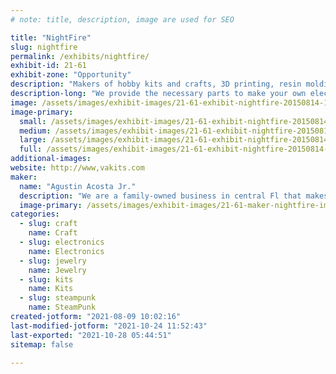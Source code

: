 ```yaml
---
# note: title, description, image are used for SEO

title: "NightFire"
slug: nightfire
permalink: /exhibits/nightfire/
exhibit-id: 21-61
exhibit-zone: "Opportunity"
description: "Makers of hobby kits and crafts, 3D printing, resin molding."
description-long: "We provide the necessary parts to make your own electronic hobby kits. We also provide 3D printing supplies and resin jewelry parts."
image: /assets/images/exhibit-images/21-61-exhibit-nightfire-20150814-175332-large.jpg
image-primary: 
  small: /assets/images/exhibit-images/21-61-exhibit-nightfire-20150814-175332-small.jpg
  medium: /assets/images/exhibit-images/21-61-exhibit-nightfire-20150814-175332-medium.jpg
  large: /assets/images/exhibit-images/21-61-exhibit-nightfire-20150814-175332-large.jpg
  full: /assets/images/exhibit-images/21-61-exhibit-nightfire-20150814-175332-full.jpg
additional-images: 
website: http://www,vakits.com
maker: 
  name: "Agustin Acosta Jr."
  description: "We are a family-owned business in central Fl that makes Hobby kits and Crafts."
  image-primary: /assets/images/exhibit-images/21-61-maker-nightfire-img-4231-medium.JPG
categories: 
  - slug: craft
    name: Craft
  - slug: electronics
    name: Electronics
  - slug: jewelry
    name: Jewelry
  - slug: kits
    name: Kits
  - slug: steampunk
    name: SteamPunk
created-jotform: "2021-08-09 10:02:16"
last-modified-jotform: "2021-10-24 11:52:43"
last-exported: "2021-10-28 05:44:51"
sitemap: false

---
```

